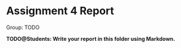 # Assignment 4 Report
Group: TODO

**TODO@Students: Write your report in this folder using Markdown.**
